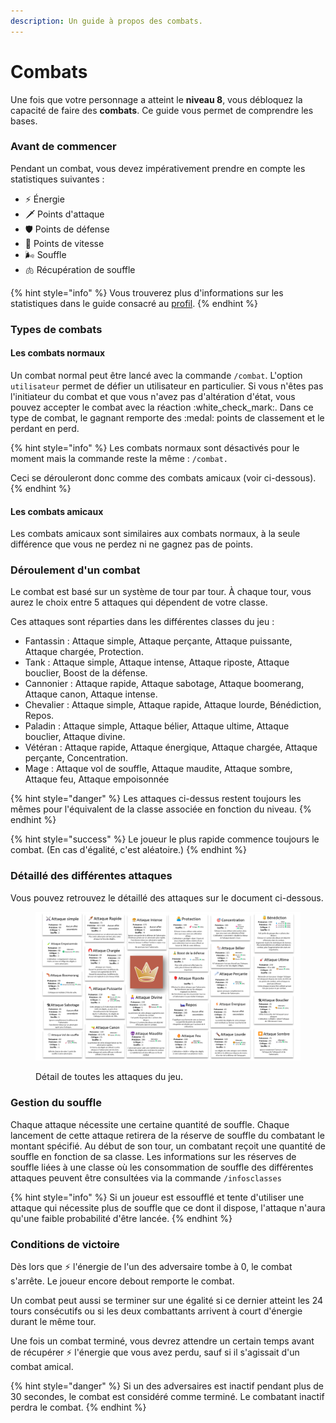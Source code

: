 ```yaml
---
description: Un guide à propos des combats.
---
```


# Combats

Une fois que votre personnage a atteint le **niveau 8**, vous débloquez la capacité de faire des **combats**. Ce guide vous permet de comprendre les bases.

### Avant de commencer

Pendant un combat, vous devez impérativement prendre en compte les statistiques suivantes :

* :zap: Énergie
* :dagger: Points d'attaque
* :shield: Points de défense
* :rocket: Points de vitesse
* 🌬 Souffle
* :lungs: Récupération de souffle

{% hint style="info" %}
Vous trouverez plus d'informations sur les statistiques dans le guide consacré au [profil](profile.md).
{% endhint %}

### Types de combats

#### Les combats normaux

Un combat normal peut être lancé avec la commande `/combat`. L'option `utilisateur` permet de défier un utilisateur en particulier. Si vous n'êtes pas l'initiateur du combat et que vous n'avez pas d'altération d'état, vous pouvez accepter le combat avec la réaction :white\_check\_mark:. Dans ce type de combat, le gagnant remporte des :medal: points de classement et le perdant en perd.

{% hint style="info" %}
Les combats normaux sont désactivés pour le moment mais la commande reste la même : `/combat.`

Ceci se dérouleront donc comme des combats amicaux (voir ci-dessous).
{% endhint %}

#### Les combats amicaux

Les combats amicaux sont similaires aux combats normaux, à la seule différence que vous ne perdez ni ne gagnez pas de points.

### Déroulement d'un combat

Le combat est basé sur un système de tour par tour. À chaque tour, vous aurez le choix entre 5 attaques qui dépendent de votre classe.

Ces attaques sont réparties dans les différentes classes du jeu :&#x20;

* Fantassin : Attaque simple, Attaque perçante, Attaque puissante, Attaque chargée, Protection.
* Tank : Attaque simple, Attaque intense, Attaque riposte, Attaque bouclier, Boost de la défense.
* Cannonier : Attaque rapide, Attaque sabotage, Attaque boomerang, Attaque canon, Attaque intense.
* Chevalier : Attaque simple, Attaque rapide, Attaque lourde, Bénédiction, Repos.
* Paladin : Attaque simple, Attaque bélier, Attaque ultime, Attaque bouclier, Attaque divine.
* Vétéran : Attaque rapide, Attaque énergique, Attaque chargée, Attaque perçante, Concentration.
* Mage : Attaque vol de souffle, Attaque maudite, Attaque sombre, Attaque feu, Attaque empoisonnée

{% hint style="danger" %}
Les attaques ci-dessus restent toujours les mêmes pour l'équivalent de la classe associée en fonction du niveau.
{% endhint %}

{% hint style="success" %}
Le joueur le plus rapide commence toujours le combat. (En cas d'égalité, c'est aléatoire.)
{% endhint %}

### Détaillé des différentes attaques

Vous pouvez retrouvez le détaillé des attaques sur le document ci-dessous.

<figure><img src="../.gitbook/assets/image (72).png" alt=""><figcaption><p>Détail de toutes les attaques du jeu.</p></figcaption></figure>

### Gestion du souffle

Chaque attaque nécessite une certaine quantité de souffle. Chaque lancement de cette attaque retirera de la réserve de souffle du combatant le montant spécifié. Au début de son tour, un combatant reçoit une quantité de souffle en fonction de sa classe. Les informations sur les réserves de souffle liées à une classe où les consommation de souffle des différentes attaques peuvent être consultées via la commande `/infosclasses`

{% hint style="info" %}
Si un joueur est essoufflé et tente d'utiliser une attaque qui nécessite plus de souffle que ce dont il dispose, l'attaque n'aura qu'une faible probabilité d'être lancée.
{% endhint %}

### Conditions de victoire

Dès lors que :zap: l'énergie de l'un des adversaire tombe à 0, le combat s'arrête. Le joueur encore debout remporte le combat.

Un combat peut aussi se terminer sur une égalité si ce dernier atteint les 24 tours consécutifs ou si les deux combattants arrivent à court d'énergie durant le même tour.

Une fois un combat terminé, vous devrez attendre un certain temps avant de récupérer :zap: l'énergie que vous avez perdu, sauf si il s'agissait d'un combat amical.

{% hint style="danger" %}
Si un des adversaires est inactif pendant plus de 30 secondes, le combat est considéré comme terminé. Le combatant inactif perdra le combat.
{% endhint %}
